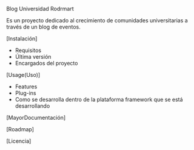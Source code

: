 Blog Universidad Rodrmart

Es un proyecto dedicado al crecimiento de comunidades universitarias a través de un blog de eventos.

[Instalación]
 - Requisitos
 - Última versión
 - Encargados del proyecto

[Usage(Uso)]
 - Features
 - Plug-ins
 - Como se desarrolla dentro de la plataforma framework que se está desarrollando
 
[MayorDocumentación]

[Roadmap]

[Licencia]
